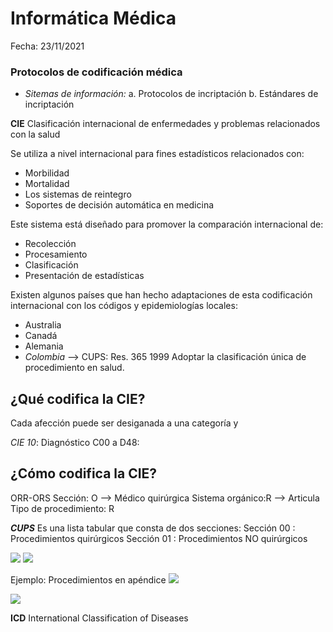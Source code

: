 # Informática Médica

Fecha: 23/11/2021

### Protocolos de codificación médica

* *Sitemas de información:*
a. Protocolos de incriptación
b. Estándares de incriptación


**CIE**
Clasificación internacional de enfermedades y problemas relacionados con la salud

Se utiliza a nivel internacional para fines estadísticos relacionados con:
- Morbilidad
- Mortalidad
- Los sistemas de reintegro
- Soportes de decisión automática en medicina

Este sistema está diseñado para promover la comparación internacional de:

- Recolección
- Procesamiento
- Clasificación
- Presentación de estadísticas

Existen algunos países que han hecho adaptaciones de esta codificación internacional con los códigos y epidemiologías locales:
-  Australia
- Canadá
- Alemania
- *Colombia* --> CUPS: Res. 365 1999
Adoptar la clasificación única de procedimiento en salud. 

## ¿Qué codifica la CIE?

Cada afección puede ser desiganada a una categoría y 

*CIE 10*: Diagnóstico
C00 a D48: 

## ¿Cómo codifica la CIE?

ORR-ORS
Sección: O --> Médico quirúrgica
Sistema orgánico:R --> Articula
Tipo de procedimiento: R

***CUPS***
Es una lista tabular que consta de dos secciones:
Sección 00 : Procedimientos quirúrgicos 
Sección 01 : Procedimientos NO quirúrgicos 

![](cups.png)
![](tablacups.png)

Ejemplo: Procedimientos en apéndice
![](cupsapendice.png)


![](Diagnosticos.png)




**ICD**
International Classification of Diseases 

